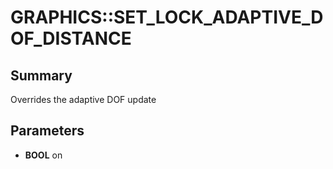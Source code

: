 # GRAPHICS::SET_LOCK_ADAPTIVE_DOF_DISTANCE

## Summary
Overrides the adaptive DOF update

## Parameters
* **BOOL** on